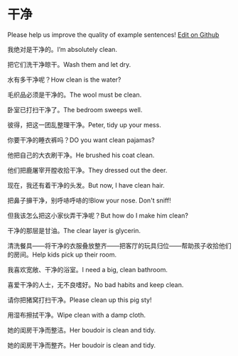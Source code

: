 # 干净

Please help us improve the quality of example sentences! [Edit on Github](https://github.com/jiyushe/jiyu-example-sentence-source/blob/main/chinese/ganjing.md)

<p><span class="chinese">我绝对是干净的。</span><span class="english">I’m absolutely clean.</span></p>

<p><span class="chinese">把它们洗干净晾干。</span><span class="english">Wash them and let dry.</span></p>

<p><span class="chinese">水有多干净呢？</span><span class="english">How clean is the water?</span></p>

<p><span class="chinese">毛织品必须是干净的。</span><span class="english">The wool must be clean.</span></p>

<p><span class="chinese">卧室已打扫干净了。</span><span class="english">The bedroom sweeps well.</span></p>

<p><span class="chinese">彼得，把这一团乱整理干净。</span><span class="english">Peter, tidy up your mess.</span></p>

<p><span class="chinese">你要干净的睡衣裤吗？</span><span class="english">DO you want clean pajamas?</span></p>

<p><span class="chinese">他把自己的大衣刷干净。</span><span class="english">He brushed his coat clean.</span></p>

<p><span class="chinese">他们把鹿屠宰开膛收拾干净。</span><span class="english">They dressed out the deer.</span></p>

<p><span class="chinese">现在，我还有着干净的头发。</span><span class="english">But now, I have clean hair.</span></p>

<p><span class="chinese">把鼻子擤干净，别呼哧呼哧的!</span><span class="english">Blow your nose. Don't sniff!</span></p>

<p><span class="chinese">但我该怎么把这小家伙弄干净呢？</span><span class="english">But how do I make him clean?</span></p>

<p><span class="chinese">干净的那层是甘油。</span><span class="english">The clear layer is glycerin.</span></p>

<p><span class="chinese">清洗餐具——将干净的衣服叠放整齐——把客厅的玩具归位——帮助孩子收拾他们的房间。</span><span class="english">Help kids pick up their room.</span></p>

<p><span class="chinese">我喜欢宽敞、干净的浴室。</span><span class="english">I need a big, clean bathroom.</span></p>

<p><span class="chinese">喜爱干净的人士，无不良嗜好。</span><span class="english">No bad habits and keep clean.</span></p>

<p><span class="chinese">请你把猪窝打扫干净。</span><span class="english">Please clean up this pig sty!</span></p>

<p><span class="chinese">用湿布擦拭干净。</span><span class="english">Wipe clean with a damp cloth.</span></p>

<p><span class="chinese">她的闺房干净而整洁。</span><span class="english">Her boudoir is clean and tidy.</span></p>

<p><span class="chinese">她的闺房干净而整齐。</span><span class="english">Her boudoir is clean and tidy.</span></p>

